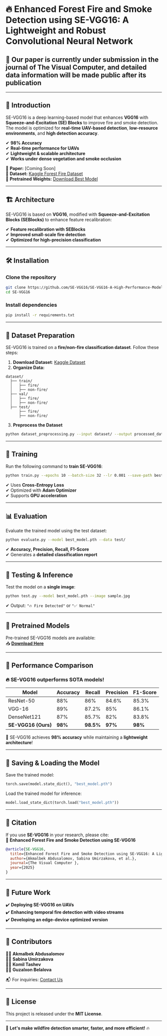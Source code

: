 # 🔥 Enhanced Forest Fire and Smoke Detection using SE-VGG16: A Lightweight and Robust Convolutional Neural Network  

## 📢 Our paper is currently under submission in the journal of The Visual Computer, and detailed data information will be made public after its publication  

---

## 🌟 Introduction  
SE-VGG16 is a deep learning-based model that enhances **VGG16** with **Squeeze-and-Excitation (SE) Blocks** to improve fire and smoke detection. The model is optimized for **real-time UAV-based detection**, **low-resource environments**, and **high detection accuracy**.  

✔ **98% Accuracy**  
✔ **Real-time performance for UAVs**  
✔ **Lightweight & scalable architecture**  
✔ **Works under dense vegetation and smoke occlusion**  

📄 **Paper:** [Coming Soon]  
📂 **Dataset:** [Kaggle Forest Fire Dataset](https://www.kaggle.com/datasets/mohnishsaiprasad/forest-fire-images)  
📁 **Pretrained Weights:** [Download Best Model](https://github.com/SE-VGG16/weights/)  

---

## 🏗 Architecture  
SE-VGG16 is based on **VGG16**, modified with **Squeeze-and-Excitation Blocks (SEBlocks)** to enhance feature recalibration:  

✔ **Feature recalibration with SEBlocks**  
✔ **Improved small-scale fire detection**  
✔ **Optimized for high-precision classification**  

---

## 🛠 Installation  

### Clone the repository  
```bash
git clone https://github.com/SE-VGG16/SE-VGG16-A-High-Performance-Model-for-Forest-Fire-and-Smoke-Detection.git
cd SE-VGG16
```

### Install dependencies  
```bash
pip install -r requirements.txt
```

---

## 📂 Dataset Preparation  
SE-VGG16 is trained on a **fire/non-fire classification dataset**. Follow these steps:  
1. **Download Dataset**: [Kaggle Dataset](https://www.kaggle.com/datasets/mohnishsaiprasad/forest-fire-images)  
2. **Organize Data:**  
```
dataset/
  ├── train/
  │   ├── fire/
  │   ├── non-fire/
  ├── val/
  │   ├── fire/
  │   ├── non-fire/
  ├── test/
      ├── fire/
      ├── non-fire/
```
3. **Preprocess the Dataset**  
```bash
python dataset_preprocessing.py --input dataset/ --output processed_data/
```

---

## 🎯 Training  
Run the following command to **train SE-VGG16**:  
```bash
python train.py --epochs 10 --batch-size 32 --lr 0.001 --save-path best_model.pth
```
✔ Uses **Cross-Entropy Loss**  
✔ Optimized with **Adam Optimizer**  
✔ Supports **GPU acceleration**  

---

## 📊 Evaluation  
Evaluate the trained model using the test dataset:  
```bash
python evaluate.py --model best_model.pth --data test/
```
✔ **Accuracy, Precision, Recall, F1-Score**  
✔ Generates a **detailed classification report**  

---

## 🧪 Testing & Inference  
Test the model on a **single image**:  
```bash
python test.py --model best_model.pth --image sample.jpg
```
✔ Output: `"🔥 Fire Detected"` or `"✅ Normal"`  

---

## 📌 Pretrained Models  
Pre-trained SE-VGG16 models are available:  
📥 **[Download Here](https://github.com/SE-VGG16/weights/)**  

---

## 🚀 Performance Comparison  
### 🔥 SE-VGG16 outperforms SOTA models!  
| Model            | Accuracy | Recall | Precision | F1-Score |
|-----------------|---------|--------|-----------|---------|
| ResNet-50       | 88%     | 86%    | 84.6%     | 85.3%  |
| VGG-16          | 89%     | 87.2%  | 85%       | 86.1%  |
| DenseNet121     | 87%     | 85.7%  | 82%       | 83.8%  |
| **SE-VGG16 (Ours)** | **98%** | **98.5%** | **97%** | **98%** |

📌 SE-VGG16 achieves **98% accuracy** while maintaining a **lightweight architecture**!

---

## 💾 Saving & Loading the Model  
Save the trained model:  
```python
torch.save(model.state_dict(), "best_model.pth")
```
Load the trained model for inference:  
```python
model.load_state_dict(torch.load("best_model.pth"))
```

---

## 📝 Citation  
If you use **SE-VGG16** in your research, please cite:  
📄 **Enhanced Forest Fire and Smoke Detection using SE-VGG16**  
```bibtex
@article{SE-VGG16,
  title={Enhanced Forest Fire and Smoke Detection using SE-VGG16: A Lightweight and Robust Convolutional Neural Network},
  author={Akmalbek Abdusalomov, Sabina Umirzakova, et al.},
  journal={The Visual Computer },
  year={2025}
}
```

---

## 🎯 Future Work  
✔️ **Deploying SE-VGG16 on UAVs**  
✔️ **Enhancing temporal fire detection with video streams**  
✔️ **Developing an edge-device optimized version**  

---

## 🤝 Contributors  
👨‍💻 **Akmalbek Abdusalomov**  
👩‍💻 **Sabina Umirzakova**  
👨‍💻 **Komil Tashev**  
👩‍💻 **Guzalxon Belalova**  

📬 For inquiries: [Contact Us](mailto:research@se-vgg16.org)  

---

## 📌 License  
This project is released under the **MIT License**.  

---

🚀 **Let's make wildfire detection smarter, faster, and more efficient!** 🔥  
